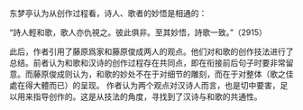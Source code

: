 东梦亭认为从创作过程看，诗人、歌者的妙悟是相通的：

“詩人輕和歌，歌人亦仇視之。彼此俱非。至其妙悟，詩歌一致。”（2915）

此后，作者引用了藤原爲家和藤原俊成两人的观点。他们对和歌的创作技法进行了总结。前者认为和歌和汉诗的创作过程存在共同点，即在衔接前后句子时要非常留意。而藤原俊成则认为，和歌的妙处不在于对细节的雕刻，而在于对整体（歌之佳處在得大體而已）的呈现。
作者认为两个观点对汉诗人而言，也是切中要害，足以用来指导创作的。这是从技法的角度，寻找到了汉诗与和歌的共通性。

